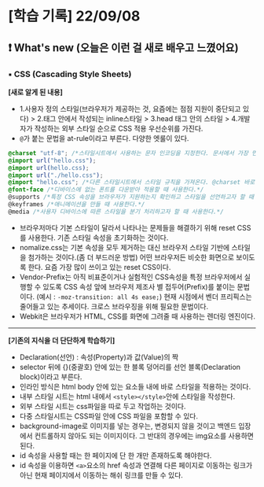 # [학습 기록] 22/09/08

## ❗ What's new (오늘은 이런 걸 새로 배우고 느꼈어요)

### ▪ CSS (Cascading Style Sheets)

**[새로 알게 된 내용]**
- 1.사용자 정의 스타일(브라우저가 제공하는 것, 요즘에는 점점 지원이 중단되고 있다) > 2.태그 안에서 작성되는 inline스타일 > 3.head 태그 안의 스타일 > 4.개발자가 작성하는 외부 스타일 순으로 CSS 적용 우선순위를 가진다.
- `@`가 붙는 문법을 at-rule이라고 부른다. 다양한 엣룰이 있다.
```css
@charset "utf-8"; /*스타일시트에서 사용하는 문자 인코딩을 지정한다. 문서에서 가장 먼저 선언한다.*/
@import url("hello.css"); 
@import url(hello.css); 
@import url("./hello.css"); 
@import "hello.css"; /*다른 스타일시트에서 스타일 규칙을 가져온다. @charset 바로 다음에 선언한다.*/
@font-face /*디바이스에 없는 폰트를 다운받아 적용할 때 사용한다.*/
@supports /*특정 CSS 속성을 브라우저가 지원하는지 확인하고 스타일을 선언하고자 할 때 사용한다.*/
@keyframes /*애니메이션을 만들 때 사용한다.*/
@media /*사용자 디바이스에 따른 스타일을 분기 처리하고자 할 때 사용한다.*/
```
- 브라우저마다 기본 스타일이 달라서 나타나는 문제들을 해결하기 위해 reset CSS를 사용한다. 기존 스타일 속성을 초기화하는 것이다.
- nomalize.css는 기본 속성을 모두 제거하는 대신 브라우저 스타일 기반에 스타일을 첨가하는 것이다.(좀 더 부드러운 방법) 어떤 브라우저든 비슷한 화면으로 보이도록 한다. 요즘 가장 많이 쓰이고 있는 reset CSS이다.
- Vendor-Prefix는 아직 비표준이거나 실험적인 CSS속성을 특정 브라우저에서 실행할 수 있도록 CSS 속성 앞에 브라우저 제조사 별 접두어(Prefix)를 붙이는 문법이다. (예시 : `-moz-transition: all 4s ease;`) 현재 시점에서 벤더 프리픽스는 줄어들고 있는 추세이다. 크로스 브라우징을 위해 필요한 문법이다.
- Webkit은 브라우저가 HTML, CSS를 화면에 그려줄 때 사용하는 렌더링 엔진이다. 

---

**[기존의 지식을 더 단단하게 학습하기]**
- Declaration(선언) : 속성(Property)과 값(Value)의 짝
- selector 뒤에 {}(중괄호)  안에 있는 한 블록 덩어리를 선언 블록(Declaration block)이라고 부른다.
- 인라인 방식은 html body 안에 있는 요소들 내에 바로 스타일을 적용하는 것이다. 
- 내부 스타일 시트는 html 내에서 `<style></style>`안에 스타일을 작성한다.
- 외부 스타일 시트는 css파일을 따로 두고 작업하는 것이다.
- 다중 스타일시트는 CSS파일 안에 CSS 파일을 포함할 수 있다. 
- background-image로 이미지를 넣는 경우는, 변경되지 않을 것이고 백엔드 입장에서 컨트롤하지 않아도 되는 이미지이다. 그 반대의 경우에는 img요소를 사용하면 된다.
- id 속성을 사용할 때는 한 페이지에 단 한 개만 존재하도록 해야한다.
- id 속성을 이용하면 `<a>`요소의 href 속성과 연결해 다른 페이지로 이동하는 링크가 아닌 현재 페이지에서 이동하는 해쉬 링크를 만들 수 있다.